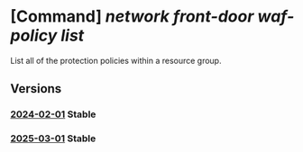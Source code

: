 # [Command] _network front-door waf-policy list_

List all of the protection policies within a resource group.

## Versions

### [2024-02-01](/Resources/mgmt-plane/L3N1YnNjcmlwdGlvbnMve30vcmVzb3VyY2Vncm91cHMve30vcHJvdmlkZXJzL21pY3Jvc29mdC5uZXR3b3JrL2Zyb250ZG9vcndlYmFwcGxpY2F0aW9uZmlyZXdhbGxwb2xpY2llcw==/2024-02-01.xml) **Stable**

<!-- mgmt-plane /subscriptions/{}/resourcegroups/{}/providers/microsoft.network/frontdoorwebapplicationfirewallpolicies 2024-02-01 -->

### [2025-03-01](/Resources/mgmt-plane/L3N1YnNjcmlwdGlvbnMve30vcmVzb3VyY2Vncm91cHMve30vcHJvdmlkZXJzL21pY3Jvc29mdC5uZXR3b3JrL2Zyb250ZG9vcndlYmFwcGxpY2F0aW9uZmlyZXdhbGxwb2xpY2llcw==/2025-03-01.xml) **Stable**

<!-- mgmt-plane /subscriptions/{}/resourcegroups/{}/providers/microsoft.network/frontdoorwebapplicationfirewallpolicies 2025-03-01 -->
